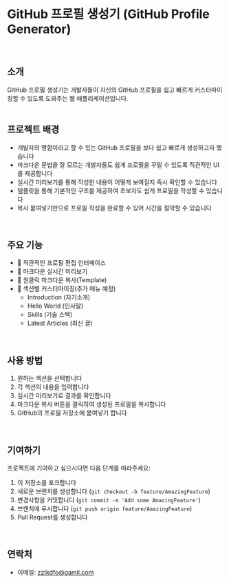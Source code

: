# GitHub 프로필 생성기 (GitHub Profile Generator)
<br />

## 소개
GitHub 프로필 생성기는 개발자들이 자신의 GitHub 프로필을 쉽고 빠르게 커스터마이징할 수 있도록 도와주는 웹 애플리케이션입니다.
<br /> <br />

## 프로젝트 배경
- 개발자의 명함이라고 할 수 있는 GitHub 프로필을 보다 쉽고 빠르게 생성하고자 했습니다
- 마크다운 문법을 잘 모르는 개발자들도 쉽게 프로필을 꾸밀 수 있도록 직관적인 UI를 제공합니다
- 실시간 미리보기를 통해 작성한 내용이 어떻게 보여질지 즉시 확인할 수 있습니다
- 템플릿을 통해 기본적인 구조를 제공하여 초보자도 쉽게 프로필을 작성할 수 있습니다
- 복사 붙여넣기만으로 프로필 작성을 완료할 수 있어 시간을 절약할 수 있습니다
<br />

## 주요 기능
- 🎨 직관적인 프로필 편집 인터페이스
- 📝 마크다운 실시간 미리보기
- 💾 원클릭 마크다운 복사(Template)
- 🔄 섹션별 커스터마이징(추가 메뉴 예정)
  - Introduction (자기소개)
  - Hello World (인사말)
  - Skills (기술 스택)
  - Latest Articles (최신 글)
<br />

## 사용 방법
1. 원하는 섹션을 선택합니다
2. 각 섹션의 내용을 입력합니다
3. 실시간 미리보기로 결과를 확인합니다
4. 마크다운 복사 버튼을 클릭하여 생성된 프로필을 복사합니다
5. GitHub의 프로필 저장소에 붙여넣기 합니다
<br />

## 기여하기
프로젝트에 기여하고 싶으시다면 다음 단계를 따라주세요:

1. 이 저장소를 포크합니다
2. 새로운 브랜치를 생성합니다 (`git checkout -b feature/AmazingFeature`)
3. 변경사항을 커밋합니다 (`git commit -m 'Add some AmazingFeature'`)
4. 브랜치에 푸시합니다 (`git push origin feature/AmazingFeature`)
5. Pull Request를 생성합니다
<br />

## 연락처
- 이메일: zztkdfo@gamil.com
